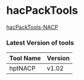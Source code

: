 # hacPackTools

[hacPackTools-NACP](https://github.com/The-4n/hacPack/tree/master/hacPack-Tools/hacPackTools-NACP)  

### Latest Version of tools

| Tool Name | Version |
| --------- | ------- |
| hptNACP   | v1.02   |